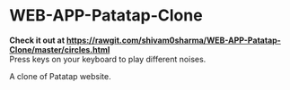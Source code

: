 # WEB-APP-Patatap-Clone

<strong> Check it out at https://rawgit.com/shivam0sharma/WEB-APP-Patatap-Clone/master/circles.html </strong>
<br>
Press keys on your keyboard to play different noises.
<br>

A clone of Patatap website.
